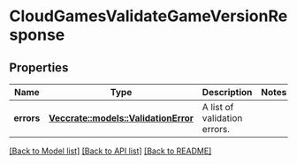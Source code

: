 # CloudGamesValidateGameVersionResponse

## Properties

Name | Type | Description | Notes
------------ | ------------- | ------------- | -------------
**errors** | [**Vec<crate::models::ValidationError>**](ValidationError.md) | A list of validation errors. | 

[[Back to Model list]](../README.md#documentation-for-models) [[Back to API list]](../README.md#documentation-for-api-endpoints) [[Back to README]](../README.md)



